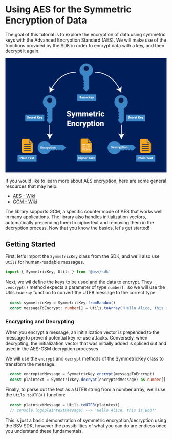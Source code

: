 # Using AES for the Symmetric Encryption of Data

The goal of this tutorial is to explore the encryption of data using symmetric keys with the Advanced Encryption Standard (AES). We will make use of the functions provided by the SDK in order to encrypt data with a key, and then decrypt it again.

<img src="./images/symmetric_encryption_diagram.png" width="600" alt=""/>

If you would like to learn more about AES encryption, here are some general resources that may help:

- [AES - Wiki](https://en.wikipedia.org/wiki/Advanced_Encryption_Standard)
- [GCM - Wiki](https://en.wikipedia.org/wiki/Galois/Counter_Mode)

The library supports GCM, a specific counter mode of AES that works well in many applications. The library also handles initialization vectors, automatically prepending them to ciphertext and removing them in the decryption process. Now that you know the basics, let's get started!

## Getting Started

First, let's import the `SymmetricKey` class from the SDK, and we'll also use `Utils` for human-readable messages.

```ts
import { SymmetricKey, Utils } from '@bsv/sdk'
```

Next, we wil define the keys to be used and the data to encrypt. They `.encrypt()` method expects a parameter of type `number[]` so we will use the Utils `toArray` function to convert the UTF8 message to the correct type.

```ts
  const symmetricKey = SymmetricKey.fromRandom()
  const messageToEncrypt: number[] = Utils.toArray('Hello Alice, this is Bob!', 'utf8')
```

### Encrypting and Decrypting

When you encrypt a message, an initialization vector is prepended to the message to prevent potential key re-use attacks. Conversely, when decrypting, the initialization vector that was initially added is spliced out and used in the AES-GSM decryption processes.

We will use the `encrypt` and `decrypt` methods of the SymmetricKey class to transform the message.

```ts
  const encryptedMessage = SymmetricKey.encrypt(messageToEncrypt)
  const plaintext = SymmetricKey.decrypt(encryptedMessage) as number[]
```

Finally, to parse out the text as a UTF8 string from a number array, we'll use the `Utils.toUTF8()` function:

```ts
  const plaintextMessage = Utils.toUTF8(plaintext)
  // console.log(plaintextMessage) --> 'Hello Alice, this is Bob!'
```

This is just a basic demonstration of symmetric encryption/decryption using the BSV SDK, however the possibilities of what you can do are endless once you understand these fundamentals.
